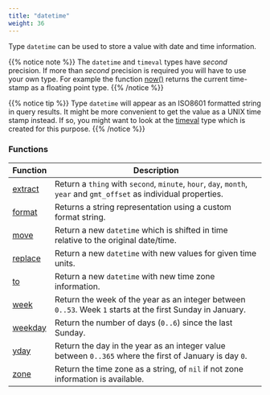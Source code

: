 ```yaml
---
title: "datetime"
weight: 36
---
```


Type `datetime` can be used to store a value with date and time information.

{{% notice note %}}
The `datetime` and `timeval` types have *second* precision. If more than *second* precision is required you will have to
use your own type. For example the function [now()](../../collection-api/now) returns the current time-stamp as a floating point type.
{{% /notice %}}

{{% notice tip %}}
Type `datetime` will appear as an ISO8601 formatted string in query results. It might be more convenient to get the value as a UNIX time stamp instead.
If so, you might want to look at the [timeval](../timeval) type which is created for this purpose.
{{% /notice %}}

### Functions

Function | Description
------ | -----------
[extract](../datetime/extract) | Return a `thing` with `second`, `minute`, `hour`, `day`, `month`, `year` and `gmt_offset` as individual properties.
[format](../datetime/format) | Returns a string representation using a custom format string.
[move](../datetime/move) | Return a new `datetime` which is shifted in time relative to the original date/time.
[replace](../datetime/replace) | Return a new `datetime` with new values for given time units.
[to](../datetime/to) | Return a new `datetime` with new time zone information.
[week](../datetime/week) | Return the week of the year as an integer between `0..53`. Week `1` starts at the first Sunday in January.
[weekday](../datetime/weekday) | Return the number of days (`0..6`) since the last Sunday.
[yday](../datetime/yday) | Return the day in the year as an integer value between `0..365` where the first of January is day `0`.
[zone](../datetime/zone) | Return the time zone as a string, of `nil` if not zone information is available.

